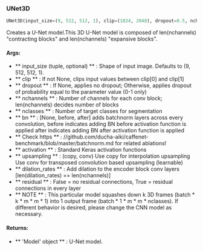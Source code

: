 

### UNet3D
```python
UNet3D(input_size=(9, 512, 512, 1), clip=(1024, 2048), dropout=0.5, nchannels=(32, 64, 128, 256), nclasses=1, bn=None, activation=<function <lambda> at 0x7fd688267c80>, upsampling='copy', dilation_rates=(1, 1, 1, 1), residual=False)
```
Creates a U-Net model.This 3D U-Net model is composed of len(nchannels) "contracting blocks" and len(nchannels) "expansive blocks".

#### Args:

* ** input_size (tuple, optional) ** :  Shape of input image. Defaults to (9, 512, 512, 1).
* ** clip ** :  If not None, clips input values between clip[0] and clip[1]
* ** dropout ** :  If None, applies no dropout; Otherwise, applies dropout of probability equal             to the parameter value (0-1 only)
* ** nchannels ** :  Number of channels for each conv block; len(nchannels) decides number of blocks
* ** nclasses ** :  Number of target classes for segmentation
* ** bn ** :  [None, before, after] adds batchnorm layers across every convolution,        before indicates adding BN before activation function is applied        after indicates adding BN after activation function is applied
* ** Check https ** : //github.com/ducha-aiki/caffenet-benchmark/blob/master/batchnorm.md for related ablations!
* ** activation ** :  Standard Keras activation functions
* ** upsampling ** :  (copy, conv) Use copy for interpolation upsampling                     Use conv for transposed convolution based upsampling (learnable)
* ** dilation_rates ** :  Add dilation to the encoder block conv layers [len(dilation_rates) == len(nchannels)]
* ** residual ** :  False = no residual connections, True = residual connections in every layer
* ** NOTE ** :  This particular model squashes down k 3D frames (batch * k * m * m * 1) into          1 output frame (batch * 1 * m * m * nclasses).          If different behavior is desired, please change the CNN model as necessary.

#### Returns:

* ** 'Model' object ** :  U-Net model.